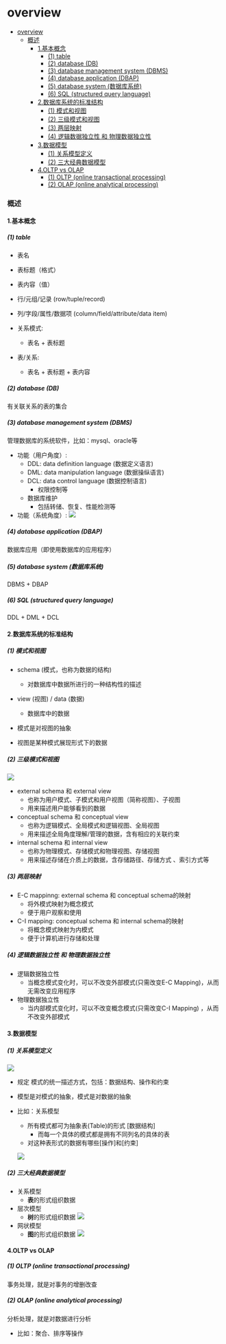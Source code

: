 # overview


<!-- @import "[TOC]" {cmd="toc" depthFrom=1 depthTo=6 orderedList=false} -->

<!-- code_chunk_output -->

- [overview](#overview)
    - [概述](#概述)
      - [1.基本概念](#1基本概念)
        - [(1) table](#1-table)
        - [(2) database (DB)](#2-database-db)
        - [(3) database management system (DBMS)](#3-database-management-system-dbms)
        - [(4) database application (DBAP)](#4-database-application-dbap)
        - [(5) database system (数据库系统)](#5-database-system-数据库系统)
        - [(6) SQL (structured query language)](#6-sql-structured-query-language)
      - [2.数据库系统的标准结构](#2数据库系统的标准结构)
        - [(1) 模式和视图](#1-模式和视图)
        - [(2) 三级模式和视图](#2-三级模式和视图)
        - [(3) 两层映射](#3-两层映射)
        - [(4) 逻辑数据独立性 和 物理数据独立性](#4-逻辑数据独立性-和-物理数据独立性)
      - [3.数据模型](#3数据模型)
        - [(1) 关系模型定义](#1-关系模型定义)
        - [(2) 三大经典数据模型](#2-三大经典数据模型)
      - [4.OLTP vs OLAP](#4oltp-vs-olap)
        - [(1) OLTP (online transactional processing)](#1-oltp-online-transactional-processing)
        - [(2) OLAP (online analytical processing)](#2-olap-online-analytical-processing)

<!-- /code_chunk_output -->

### 概述

#### 1.基本概念

##### (1) table

* 表名
* 表标题（格式）
* 表内容（值）
* 行/元组/记录 (row/tuple/record)
* 列/字段/属性/数据项 (column/field/attribute/data item)

* 关系模式: 
    * 表名 + 表标题
* 表/关系: 
    * 表名 + 表标题 + 表内容

##### (2) database (DB)
有关联关系的表的集合

##### (3) database management system (DBMS)
管理数据库的系统软件，比如：mysql、oracle等
* 功能（用户角度）:
    * DDL: data definition language (数据定义语言)
    * DML: data manipulation language (数据操纵语言)
    * DCL: data control language (数据控制语言)
        * 权限控制等
    * 数据库维护
        * 包括转储、恢复、性能检测等
* 功能（系统角度）:
![](./imgs/overview_01.png)

##### (4) database application (DBAP)
数据库应用（即使用数据库的应用程序）

##### (5) database system (数据库系统)
DBMS + DBAP

##### (6) SQL (structured query language)

DDL + DML + DCL

#### 2.数据库系统的标准结构

##### (1) 模式和视图

* schema (模式，也称为数据的结构)
    * 对数据库中数据所进行的一种结构性的描述
* view (视图) / data (数据)
    * 数据库中的数据

* 模式是对视图的抽象
* 视图是某种模式展现形式下的数据

##### (2) 三级模式和视图
![](./imgs/overview_02.png)

* external schema 和 external view
    * 也称为用户模式、子模式和用户视图（简称视图）、子视图
    * 用来描述用户能够看到的数据
* conceptual schema 和 conceptual view
    * 也称为逻辑模式、全局模式和逻辑视图、全局视图
    * 用来描述全局角度理解/管理的数据，含有相应的关联约束
* internal schema 和 internal view
    * 也称为物理模式、存储模式和物理视图、存储视图
    * 用来描述存储在介质上的数据，含存储路径、存储方式 、索引方式等

##### (3) 两层映射

* E-C mappinng: external schema 和 conceptual schema的映射
    * 将外模式映射为概念模式
    * 便于用户观察和使用
* C-I mapping: conceptual schema 和 internal schema的映射
    * 将概念模式映射为内模式
    * 便于计算机进行存储和处理

##### (4) 逻辑数据独立性 和 物理数据独立性

* 逻辑数据独立性
    * 当概念模式变化时，可以不改变外部模式(只需改变E-C Mapping)，从而无需改变应用程序
* 物理数据独立性
    * 当内部模式变化时，可以不改变概念模式(只需改变C-I Mapping) ，从而不改变外部模式

#### 3.数据模型

##### (1) 关系模型定义
![](./imgs/overview_04.png)
* 规定 模式的统一描述方式，包括：数据结构、操作和约束
* 模型是对模式的抽象，模式是对数据的抽象
* 比如：关系模型
    * 所有模式都可为抽象表(Table)的形式 [数据结构]
        * 而每一个具体的模式都是拥有不同列名的具体的表
    * 对这种表形式的数据有哪些[操作]和[约束]

    ![](./imgs/overview_03.png)

##### (2) 三大经典数据模型

* 关系模型
    * **表**的形式组织数据
* 层次模型
    * **树**的形式组织数据
    ![](./imgs/overview_05.png)
* 网状模型
    * **图**的形式组织数据
    ![](./imgs/overview_06.png)

#### 4.OLTP vs OLAP

##### (1) OLTP (online transactional processing)
事务处理，就是对事务的增删改查

##### (2) OLAP (online analytical processing)
分析处理，就是对数据进行分析
* 比如：聚合、排序等操作